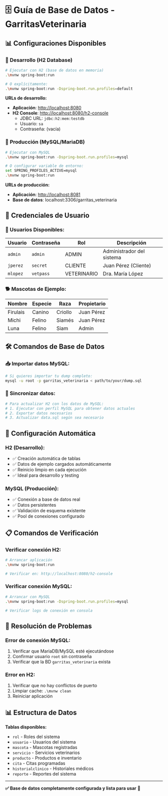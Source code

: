 # 🗄️ Guía de Base de Datos - GarritasVeterinaria

## 📊 **Configuraciones Disponibles**

### 🔧 **Desarrollo (H2 Database)**

```bash
# Ejecutar con H2 (base de datos en memoria)
.\mvnw spring-boot:run

# O explícitamente:
.\mvnw spring-boot:run -Dspring-boot.run.profiles=default
```

**URLs de desarrollo:**

- **Aplicación**: <http://localhost:8080>
- **H2 Console**: <http://localhost:8080/h2-console>
  - JDBC URL: `jdbc:h2:mem:testdb`
  - Usuario: `sa`
  - Contraseña: (vacía)

### 🚀 **Producción (MySQL/MariaDB)**

```bash
# Ejecutar con MySQL
.\mvnw spring-boot:run -Dspring-boot.run.profiles=mysql

# O configurar variable de entorno:
set SPRING_PROFILES_ACTIVE=mysql
.\mvnw spring-boot:run
```

**URLs de producción:**

- **Aplicación**: <http://localhost:8081>
- **Base de datos**: localhost:3306/garritas_veterinaria

## 👥 **Credenciales de Usuario**

### **🔐 Usuarios Disponibles:**

| Usuario | Contraseña | Rol | Descripción |
|---------|------------|-----|-------------|
| `admin` | `admin` | ADMIN | Administrador del sistema |
| `jperez` | `secret` | CLIENTE | Juan Pérez (Cliente) |
| `mlopez` | `vetpass` | VETERINARIO | Dra. María López |

### **🐕 Mascotas de Ejemplo:**

| Nombre | Especie | Raza | Propietario |
|--------|---------|------|-------------|
| Firulais | Canino | Criollo | Juan Pérez |
| Michi | Felino | Siamés | Juan Pérez |
| Luna | Felino | Siam | Admin |

## 🛠️ **Comandos de Base de Datos**

### **📥 Importar datos MySQL:**

```bash
# Si quieres importar tu dump completo:
mysql -u root -p garritas_veterinaria < path/to/your/dump.sql
```

### **🔄 Sincronizar datos:**

```bash
# Para actualizar H2 con los datos de MySQL:
# 1. Ejecutar con perfil MySQL para obtener datos actuales
# 2. Exportar datos necesarios
# 3. Actualizar data.sql según sea necesario
```

## 🚀 **Configuración Automática**

### **H2 (Desarrollo):**

- ✅ Creación automática de tablas
- ✅ Datos de ejemplo cargados automáticamente
- ✅ Reinicio limpio en cada ejecución
- ✅ Ideal para desarrollo y testing

### **MySQL (Producción):**

- ✅ Conexión a base de datos real
- ✅ Datos persistentes
- ✅ Validación de esquema existente
- ✅ Pool de conexiones configurado

## 📋 **Comandos de Verificación**

### **Verificar conexión H2:**

```bash
# Arrancar aplicación
.\mvnw spring-boot:run

# Verificar en: http://localhost:8080/h2-console
```

### **Verificar conexión MySQL:**

```bash
# Arrancar con MySQL
.\mvnw spring-boot:run -Dspring-boot.run.profiles=mysql

# Verificar logs de conexión en consola
```

## 🔧 **Resolución de Problemas**

### **Error de conexión MySQL:**

1. Verificar que MariaDB/MySQL esté ejecutándose
2. Confirmar usuario `root` sin contraseña
3. Verificar que la BD `garritas_veterinaria` exista

### **Error en H2:**

1. Verificar que no hay conflictos de puerto
2. Limpiar cache: `.\mvnw clean`
3. Reiniciar aplicación

## 📊 **Estructura de Datos**

**Tablas disponibles:**

- `rol` - Roles del sistema
- `usuario` - Usuarios del sistema  
- `mascota` - Mascotas registradas
- `servicio` - Servicios veterinarios
- `producto` - Productos e inventario
- `cita` - Citas programadas
- `historialclinico` - Historiales médicos
- `reporte` - Reportes del sistema

---

**✅ Base de datos completamente configurada y lista para usar** 🎯

